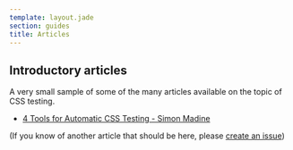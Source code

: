 ```yaml
---
template: layout.jade
section: guides
title: Articles
---
```


## Introductory articles

A very small sample of some of the many articles available on the topic of CSS testing.

  * [4 Tools for Automatic CSS Testing - Simon Madine](http://www.creativebloq.com/css3/4-tools-automatic-css-testing-7133777)

(If you know of another article that should be here, please [create an issue](https://github.com/thingsinjars/csstest/issues/new))